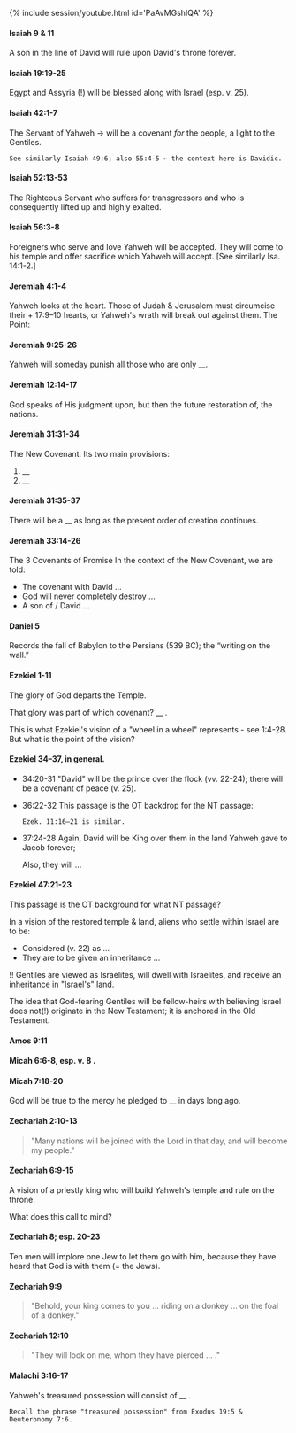 
{% include session/youtube.html id='PaAvMGshIQA' %}

#### Isaiah 9 & 11

A son in the line of David will rule upon David's throne forever.

#### Isaiah 19:19-25

Egypt and Assyria (!) will be blessed along with Israel (esp. v. 25).

#### Isaiah 42:1-7

The Servant of Yahweh → will be a covenant _for_ the people, a light to the Gentiles.

   ```
   See similarly Isaiah 49:6; also 55:4-5 ← the context here is Davidic.
   ```

#### Isaiah 52:13-53

The Righteous Servant who suffers for transgressors and who is consequently lifted up and highly exalted.

#### Isaiah 56:3-8

Foreigners who serve and love Yahweh will be accepted. They will come to his temple and offer sacrifice which Yahweh will accept. [See similarly Isa. 14:1-2.]

#### Jeremiah 4:1-4

Yahweh looks at the heart. Those of Judah & Jerusalem must circumcise their + 17:9–10 hearts, or Yahweh's wrath will break out against them.
 The Point:

#### Jeremiah 9:25-26

Yahweh will someday punish all those who are only __.

#### Jeremiah 12:14-17

God speaks of His judgment upon, but then the future restoration of, the nations.

#### Jeremiah 31:31-34

The New Covenant. Its two main provisions:

1. __
2. __

#### Jeremiah 31:35-37

There will be a __ as long as the present order of creation continues.

#### Jeremiah 33:14-26

The 3 Covenants of Promise In the context of the New Covenant, we are told:

* The covenant with David …
* God will never completely destroy …
* A son of / David …

#### Daniel 5

Records the fall of Babylon to the Persians (539 BC); the “writing on the wall.”

#### Ezekiel 1-11

The glory of God departs the Temple.

That glory was part of which covenant? __ .

This is what Ezekiel's vision of a "wheel in a wheel" represents - see 1:4-28. But what is the point of the vision?

#### Ezekiel 34–37, in general.

- 34:20-31 "David" will be the prince over the flock (vv. 22-24); there will be a covenant of peace (v. 25).

- 36:22-32 This passage is the OT backdrop for the NT passage:

   ```
   Ezek. 11:16–21 is similar.
   ```

- 37:24-28 Again, David will be King over them in the land Yahweh gave to Jacob forever;

   Also, they will …

#### Ezekiel 47:21-23

This passage is the OT background for what NT passage?

In a vision of the restored temple & land, aliens who settle within Israel are to be:

* Considered (v. 22) as …
* They are to be given an inheritance …

!! Gentiles are viewed as Israelites, will dwell with Israelites, and receive an inheritance in "Israel's" land.

The idea that God-fearing Gentiles will be fellow-heirs with believing Israel does not(!) originate in the New Testament; it is anchored in the Old Testament.

#### Amos 9:11

#### Micah 6:6-8, esp. v. 8 .

#### Micah 7:18-20

God will be true to the mercy he pledged to __ in days long ago.

#### Zechariah 2:10-13

> "Many nations will be joined with the Lord in that day, and will become my people."

#### Zechariah 6:9-15

A vision of a priestly king who will build Yahweh's temple and rule on the throne.

What does this call to mind?

####  Zechariah 8; esp. 20-23

Ten men will implore one Jew to let them go with him, because they have heard that God is with them (= the Jews).

#### Zechariah 9:9

> "Behold, your king comes to you … riding on a donkey … on the foal of a donkey."

#### Zechariah 12:10

> "They will look on me, whom they have pierced … ."

#### Malachi 3:16-17

Yahweh's treasured possession will consist of __ .

```
Recall the phrase "treasured possession" from Exodus 19:5 & Deuteronomy 7:6.
```
